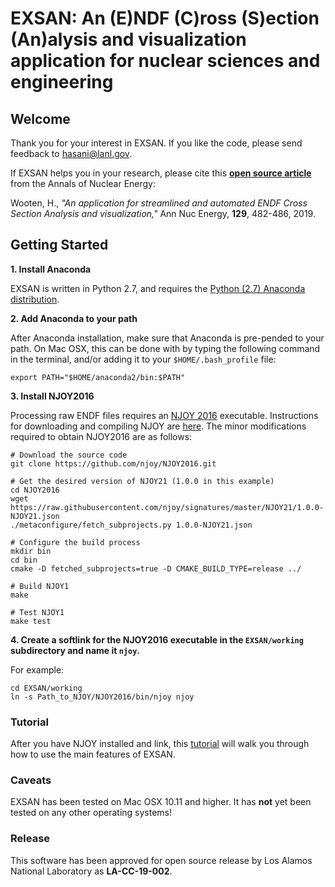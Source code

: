 # EXSAN: An (E)NDF (C)ross (S)ection (An)alysis and visualization application for nuclear sciences and engineering

## Welcome

Thank you for your interest in EXSAN. If you like the code, please send feedback to hasani@lanl.gov.

If EXSAN helps you in your research, please cite this [**open source article**](https://goo.gl/MPt6eY) from the Annals of Nuclear Energy:

Wooten, H., *"An application for streamlined and automated ENDF Cross Section Analysis and visualization,"* Ann Nuc Energy,     **129**, 482-486, 2019.


## Getting Started

**1. Install Anaconda**

EXSAN is written in Python 2.7, and requires the [Python (2.7) Anaconda distribution](https://www.anaconda.com/distribution/).  

**2. Add Anaconda to your path**

After Anaconda installation, make sure that Anaconda is pre-pended to your path. On Mac OSX, this can be done with by typing the following command in the terminal, and/or adding it to your `$HOME/.bash_profile` file:

`export PATH="$HOME/anaconda2/bin:$PATH"`

**3. Install NJOY2016**

Processing raw ENDF files requires an [NJOY 2016](https://www.njoy21.io/NJOY2016/) executable. Instructions for downloading and compiling NJOY are [here](http://www.njoy21.io/Build/index.html). The minor modifications required to obtain NJOY2016 are as follows:
```
# Download the source code
git clone https://github.com/njoy/NJOY2016.git

# Get the desired version of NJOY21 (1.0.0 in this example)
cd NJOY2016
wget https://raw.githubusercontent.com/njoy/signatures/master/NJOY21/1.0.0-NJOY21.json
./metaconfigure/fetch_subprojects.py 1.0.0-NJOY21.json

# Configure the build process
mkdir bin
cd bin
cmake -D fetched_subprojects=true -D CMAKE_BUILD_TYPE=release ../

# Build NJOY1
make

# Test NJOY1
make test
```

**4. Create a softlink for the NJOY2016 executable in the `EXSAN/working` subdirectory and name it `njoy`.**

For example:
```
cd EXSAN/working
ln -s Path_to_NJOY/NJOY2016/bin/njoy njoy
```

### Tutorial
After you have NJOY installed and link, this [tutorial](https://docs.google.com/presentation/d/1P2XkV6NQazMvSrXv0gHJSfl8rgEkq9fNbID7oCnMgA8/edit?usp=sharing) will walk you through how to use the main features of EXSAN.

### Caveats
EXSAN has been tested on Mac OSX 10.11 and higher. It has **not** yet been tested on any other operating systems!

### Release
This software has been approved for open source release by Los Alamos National Laboratory as **LA-CC-19-002**.
